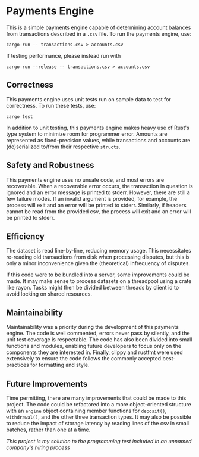 # Payments Engine

This is a simple payments engine capable of determining account balances from transactions described
in a `.csv` file. To run the payments engine, use: 
```
cargo run -- transactions.csv > accounts.csv
```

If testing performance, please instead run with
```
cargo run --release -- transactions.csv > accounts.csv
```

## Correctness
This payments engine uses unit tests run on sample data to test for correctness. To run these
tests, use:
```
cargo test
```
In addition to unit testing, this payments engine makes heavy use of Rust's type system to minimize
room for programmer error. Amounts are represented as fixed-precision values, while transactions and
accounts are (de)serialized to/from their respective `structs`. 

## Safety and Robustness
This payments engine uses no unsafe code, and most errors are recoverable. When a recoverable error
occurs, the transaction in question is ignored and an error message is printed to stderr. However,
there are still a few failure modes. If an invalid argument is provided, for example, the process
will exit and an error will be printed to stderr. Similarly, if headers cannot be read from the
provided csv, the process will exit and an error will be printed to stderr. 

## Efficiency
The dataset is read line-by-line, reducing memory usage. This necessitates re-reading old
transactions from disk when processing disputes, but this is only a minor inconvenience given the
(theoretical) infrequency of disputes.

If this code were to be bundled into a server, some improvements could be made. It may make sense to
process datasets on a threadpool using a crate like rayon. Tasks might then be divided
between threads by client id to avoid locking on shared resources.

## Maintainability
Maintainability was a priority during the development of this payments engine. The code is well
commented, errors never pass by silently, and the unit test coverage is respectable. The code has
also been divided into small functions and modules, enabling future developers to focus only on the
components they are interested in. Finally, clippy and rustfmt were used extensively to ensure the
code follows the commonly accepted best-practices for formatting and style. 

## Future Improvements
Time permitting, there are many improvements that could be made to this project. The code could be
refactored into a more object-oriented structure with an `engine` object containing member functions
for `deposit()`, `withdrawal()`, and the other three transaction types. It may also be possible to
reduce the impact of storage latency by reading lines of the csv in small batches, rather than one
at a time.

*This project is my solution to the programming test included in an unnamed company's hiring process*
